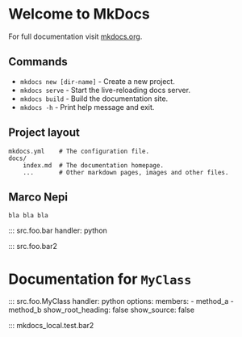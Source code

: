 # Welcome to MkDocs

For full documentation visit [mkdocs.org](https://www.mkdocs.org).

## Commands

* `mkdocs new [dir-name]` - Create a new project.
* `mkdocs serve` - Start the live-reloading docs server.
* `mkdocs build` - Build the documentation site.
* `mkdocs -h` - Print help message and exit.

## Project layout

    mkdocs.yml    # The configuration file.
    docs/
        index.md  # The documentation homepage.
        ...       # Other markdown pages, images and other files.

## Marco Nepi

    bla bla bla

::: src.foo.bar
    handler: python

::: src.foo.bar2

# Documentation for `MyClass`

::: src.foo.MyClass
    handler: python
    options:
      members:
        - method_a
        - method_b
      show_root_heading: false
      show_source: false


::: mkdocs_local.test.bar2